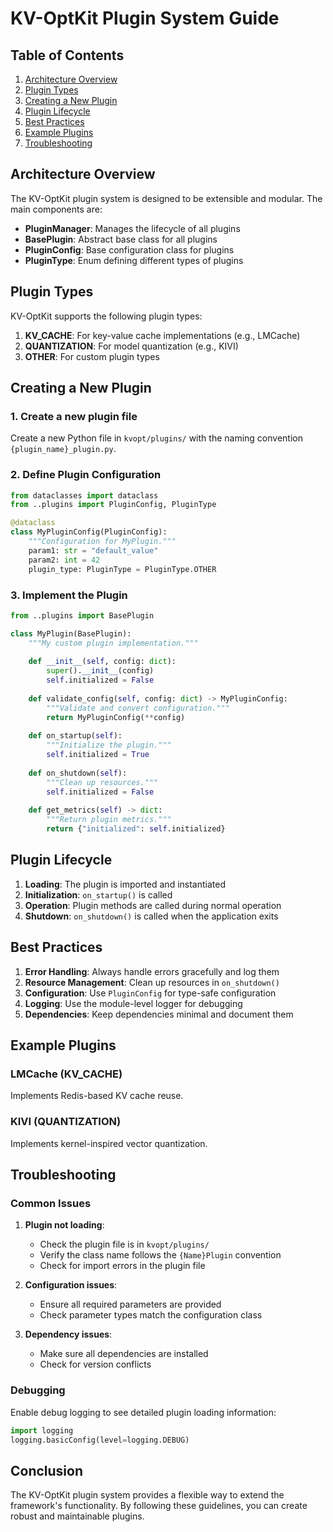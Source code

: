# KV-OptKit Plugin System Guide

## Table of Contents
1. [Architecture Overview](#architecture-overview)
2. [Plugin Types](#plugin-types)
3. [Creating a New Plugin](#creating-a-new-plugin)
4. [Plugin Lifecycle](#plugin-lifecycle)
5. [Best Practices](#best-practices)
6. [Example Plugins](#example-plugins)
7. [Troubleshooting](#troubleshooting)

## Architecture Overview

The KV-OptKit plugin system is designed to be extensible and modular. The main components are:

- **PluginManager**: Manages the lifecycle of all plugins
- **BasePlugin**: Abstract base class for all plugins
- **PluginConfig**: Base configuration class for plugins
- **PluginType**: Enum defining different types of plugins

## Plugin Types

KV-OptKit supports the following plugin types:

1. **KV_CACHE**: For key-value cache implementations (e.g., LMCache)
2. **QUANTIZATION**: For model quantization (e.g., KIVI)
3. **OTHER**: For custom plugin types

## Creating a New Plugin

### 1. Create a new plugin file

Create a new Python file in `kvopt/plugins/` with the naming convention `{plugin_name}_plugin.py`.

### 2. Define Plugin Configuration

```python
from dataclasses import dataclass
from ..plugins import PluginConfig, PluginType

@dataclass
class MyPluginConfig(PluginConfig):
    """Configuration for MyPlugin."""
    param1: str = "default_value"
    param2: int = 42
    plugin_type: PluginType = PluginType.OTHER
```

### 3. Implement the Plugin

```python
from ..plugins import BasePlugin

class MyPlugin(BasePlugin):
    """My custom plugin implementation."""
    
    def __init__(self, config: dict):
        super().__init__(config)
        self.initialized = False
    
    def validate_config(self, config: dict) -> MyPluginConfig:
        """Validate and convert configuration."""
        return MyPluginConfig(**config)
    
    def on_startup(self):
        """Initialize the plugin."""
        self.initialized = True
    
    def on_shutdown(self):
        """Clean up resources."""
        self.initialized = False
    
    def get_metrics(self) -> dict:
        """Return plugin metrics."""
        return {"initialized": self.initialized}
```

## Plugin Lifecycle

1. **Loading**: The plugin is imported and instantiated
2. **Initialization**: `on_startup()` is called
3. **Operation**: Plugin methods are called during normal operation
4. **Shutdown**: `on_shutdown()` is called when the application exits

## Best Practices

1. **Error Handling**: Always handle errors gracefully and log them
2. **Resource Management**: Clean up resources in `on_shutdown()`
3. **Configuration**: Use `PluginConfig` for type-safe configuration
4. **Logging**: Use the module-level logger for debugging
5. **Dependencies**: Keep dependencies minimal and document them

## Example Plugins

### LMCache (KV_CACHE)
Implements Redis-based KV cache reuse.

### KIVI (QUANTIZATION)
Implements kernel-inspired vector quantization.

## Troubleshooting

### Common Issues

1. **Plugin not loading**:
   - Check the plugin file is in `kvopt/plugins/`
   - Verify the class name follows the `{Name}Plugin` convention
   - Check for import errors in the plugin file

2. **Configuration issues**:
   - Ensure all required parameters are provided
   - Check parameter types match the configuration class

3. **Dependency issues**:
   - Make sure all dependencies are installed
   - Check for version conflicts

### Debugging

Enable debug logging to see detailed plugin loading information:

```python
import logging
logging.basicConfig(level=logging.DEBUG)
```

## Conclusion

The KV-OptKit plugin system provides a flexible way to extend the framework's functionality. By following these guidelines, you can create robust and maintainable plugins.
